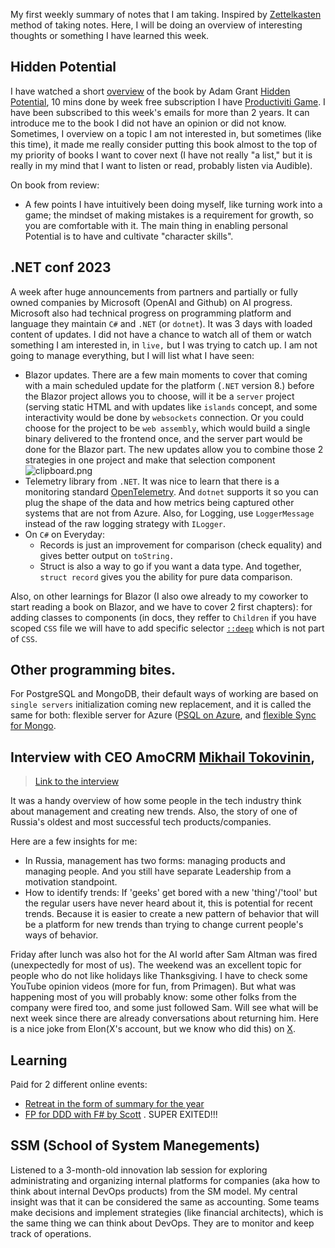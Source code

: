My first weekly summary of notes that I am taking. Inspired by
[Zettelkasten](https://en.wikipedia.org/wiki/Zettelkasten) method of taking notes. Here, I will be
doing an overview of interesting thoughts or something I have learned this week.

## Hidden Potential

I have watched a short [overview](https://www.youtube.com/watch?v=ESCEEXewIMU) of the book by Adam
Grant
[Hidden Potential](https://www.amazon.com/Hidden-Potential-Science-Achieving-Greater/dp/B0C5Y6DM2D/ref=sr_1_1?hvadid=661102537594&hvdev=c&hvlocphy=9051515&hvnetw=g&hvqmt=e&hvrand=11262291050242916883&hvtargid=kwd-2087537167098&hydadcr=15527_13558519&keywords=adam+grant+hidden+potential&qid=1700429621&sr=8-1),
10 mins done by week free subscription I have
[Productiviti Game](https://lozeron-academy-llc.ck.page/49088799fa). I have been subscribed to this
week's emails for more than 2 years. It can introduce me to the book I did not have an opinion or
did not know. Sometimes, I overview on a topic I am not interested in, but sometimes (like this
time), it made me really consider putting this book almost to the top of my priority of books I want
to cover next (I have not really "a list," but it is really in my mind that I want to listen or
read, probably listen via Audible).

On book from review:

- A few points I have intuitively been doing myself, like turning work into a game; the mindset of
  making mistakes is a requirement for growth, so you are comfortable with it. The main thing in
  enabling personal Potential is to have and cultivate "character skills".

## .NET conf 2023

A week after huge announcements from partners and partially or fully owned companies by Microsoft
(OpenAI and Github) on AI progress. Microsoft also had technical progress on programming platform
and language they maintain `C#` and `.NET` (or `dotnet`). It was 3 days with loaded content of
updates. I did not have a chance to watch all of them or watch something I am interested in, in
`live,` but I was trying to catch up. I am not going to manage everything, but I will list what I
have seen:

- Blazor updates. There are a few main moments to cover that coming with a main scheduled update for
  the platform (`.NET` version 8.) before the Blazor project allows you to choose, will it be a
  `server` project (serving static HTML and with updates like `islands` concept, and some
  interactivity would be done by `websockets` connection. Or you could choose for the project to be
  `web assembly`, which would build a single binary delivered to the frontend once, and the server
  part would be done for the Blazor part. The new updates allow you to combine those 2 strategies in
  one project and make that selection
  component![clipboard.png](Publish/2024/assets/mnDX3DHOB-clipboard.png)
- Telemetry library from `.NET`. It was nice to learn that there is a monitoring standard
  [OpenTelemetry](https://github.com/open-telemetry/opentelemetry-specification/blob/main/specification/overview.md).
  And `dotnet` supports it so you can plug the shape of the data and how metrics being captured
  other systems that are not from Azure. Also, for Logging, use `LoggerMessage` instead of the raw
  logging strategy with `ILogger`.
- On `C#` on Everyday:
  - Records is just an improvement for comparison (check equality) and gives better output on
    `toString.`
  - Struct is also a way to go if you want a data type. And together, `struct record` gives you the
    ability for pure data comparison.

Also, on other learnings for Blazor (I also owe already to my coworker to start reading a book on
Blazor, and we have to cover 2 first chapters): for adding classes to components (in docs, they
reffer to `Children` if you have scoped `CSS` file we will have to add specific selector
[`::deep`](https://learn.microsoft.com/en-us/aspnet/core/blazor/components/css-isolation?view=aspnetcore-8.0#child-component-support)
which is not part of `CSS`.

## Other programming bites.

For PostgreSQL and MongoDB, their default ways of working are based on `single servers`
initialization coming new replacement, and it is called the same for both: flexible server for Azure
([PSQL on Azure](https://learn.microsoft.com/en-us/aspnet/core/blazor/components/css-isolation?view=aspnetcore-8.0#child-component-support),
and
[flexible Sync for Mongo](https://www.mongodb.com/developer/products/realm/realm-flexible-sync/).

## Interview with CEO AmoCRM [Mikhail Tokovinin](https://www.linkedin.com/in/mikhailtokovinin/),

> [Link to the interview](https://www.youtube.com/watch?v=LURMUksRu60)

It was a handy overview of how some people in the tech industry think about management and creating
new trends. Also, the story of one of Russia's oldest and most successful tech products/companies.

Here are a few insights for me:

- In Russia, management has two forms: managing products and managing people. And you still have
  separate Leadership from a motivation standpoint.
- How to identify trends: If 'geeks' get bored with a new 'thing'/'tool' but the regular users have
  never heard about it, this is potential for recent trends. Because it is easier to create a new
  pattern of behavior that will be a platform for new trends than trying to change current people's
  ways of behavior.

Friday after lunch was also hot for the AI world after Sam Altman was fired (unexpectedly for most
of us). The weekend was an excellent topic for people who do not like holidays like Thanksgiving. I
have to check some YouTube opinion videos (more for fun, from Primagen). But what was happening most
of you will probably know: some other folks from the company were fired too, and some just followed
Sam. Will see what will be next week since there are already conversations about returning him. Here
is a nice joke from Elon(X's account, but we know who did this) on
[X](https://twitter.com/X/status/1725635308224426030).

## Learning

Paid for 2 different online events:

- [Retreat in the form of summary for the year](https://www.kristenhadeed.com/retreat)
- [FP for DDD with F# by Scott](https://www.avanscoperta.it/en/training/domain-modeling-made-functional-workshop/?utm_source=blog&utm_medium=post&utm_campaign=scott_wlaschin)
  . SUPER EXITED!!!

## SSM (School of System Manegements)

Listened to a 3-month-old innovation lab session for exploring administrating and organizing
internal platforms for companies (aka how to think about internal DevOps products) from the SM
model. My central insight was that it can be considered the same as accounting. Some teams make
decisions and implement strategies (like financial architects), which is the same thing we can think
about DevOps. They are to monitor and keep track of operations.
